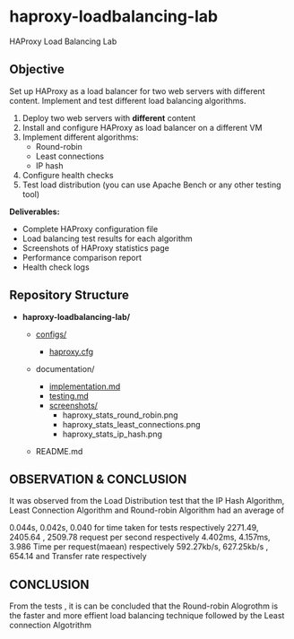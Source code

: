 # haproxy-loadbalancing-lab

HAProxy Load Balancing Lab

## Objective
Set up HAProxy as a load balancer for two web servers with different content. Implement and test different load balancing algorithms.

1. Deploy two web servers with **different** content
2. Install and configure HAProxy as load balancer on a different VM
3. Implement different algorithms:
    - Round-robin
    - Least connections
    - IP hash
4. Configure health checks
5. Test load distribution (you can use Apache Bench or any other testing tool)

**Deliverables:**

- Complete HAProxy configuration file
- Load balancing test results for each algorithm
- Screenshots of HAProxy statistics page
- Performance comparison report
- Health check logs


## Repository Structure

- **haproxy-loadbalancing-lab/**
  - [configs/](https://github.com/oydpete/haproxy-loadbalancing-lab/tree/main/configs)
    - [haproxy.cfg](https://github.com/oydpete/haproxy-loadbalancing-lab/blob/main/configs/haproxy.cfg)

  - documentation/
    - [implementation.md](https://github.com/oydpete/haproxy-loadbalancing-lab/blob/main/Documentation/Implementation.md)
    - [testing.md](https://github.com/oydpete/haproxy-loadbalancing-lab/blob/main/Documentation/Testing.md)
    - [screenshots/](https://github.com/oydpete/haproxy-loadbalancing-lab/tree/main/Documentation/Sreenshot)
      - haproxy_stats_round_robin.png
      - haproxy_stats_least_connections.png
      - haproxy_stats_ip_hash.png

  - README.md

## OBSERVATION & CONCLUSION
It was observed from the Load Distribution test that the IP Hash Algorithm, Least Connection Algorithm and Round-robin Algorithm had an average of

0.044s, 0.042s, 0.040 for time taken for tests respectively
2271.49, 2405.64 , 2509.78 request per second respectively
4.402ms, 4.157ms, 3.986 Time per request(maean) respectively
592.27kb/s, 627.25kb/s , 654.14 and Transfer rate respectively


## CONCLUSION
From the tests , it is can be concluded that the Round-robin Alogrothm is the faster and more effient load balancing technique followed by the Least connection Algotrithm


  
